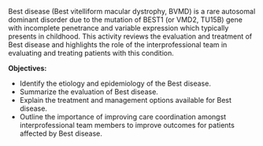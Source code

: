 Best disease (Best vitelliform macular dystrophy, BVMD) is a rare autosomal dominant disorder due to the mutation of BEST1 (or VMD2, TU15B) gene with incomplete penetrance and variable expression which typically presents in childhood. This activity reviews the evaluation and treatment of Best disease and highlights the role of the interprofessional team in evaluating and treating patients with this condition.

**Objectives:**
- Identify the etiology and epidemiology of the Best disease.
- Summarize the evaluation of Best disease.
- Explain the treatment and management options available for Best disease.
- Outline the importance of improving care coordination amongst interprofessional team members to improve outcomes for patients affected by Best disease.